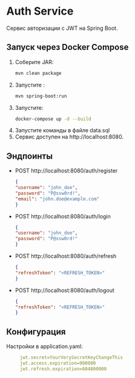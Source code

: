 # Auth Service

Сервис авторизации с JWT на Spring Boot.

## Запуск через Docker Compose

1. Соберите JAR:
   ```bash
   mvn clean package
2. Запустите :
   ```bash
   mvn spring-boot:run
3. Запустите:
    ```bash
    docker-compose up -d --build
4. Запустите команды в файле data.sql
5. Сервис доступен на http://localhost:8080.

## Эндпоинты

- POST http://localhost:8080/auth/register
    ```json
    { 
    "username": "john_doe",
    "password": "P@ssw0rd!",
    "email": "john.doe@example.com" 
    }
- POST http://localhost:8080/auth/login
    ```json
    {
    "username": "john_doe",
    "password": "P@ssw0rd!"
    }
- POST http://localhost:8080/auth/refresh
    ```json
    {
    "refreshToken": "<REFRESH_TOKEN>"
    }
- POST http://localhost:8080/auth/logout
    ```json
    {
    "refreshToken": "<REFRESH_TOKEN>"
    }

## Конфигурация
Настройки в application.yaml:
   ```yaml
        jwt.secret=YourVerySecretKeyChangeThis
        jwt.access.expiration=900000
        jwt.refresh.expiration=604800000
